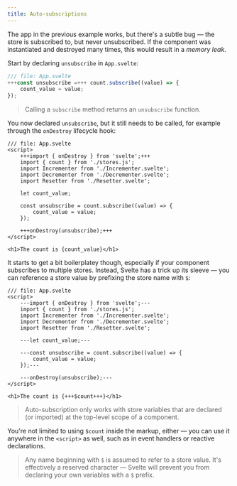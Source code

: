 ```yaml
---
title: Auto-subscriptions
---
```


The app in the previous example works, but there's a subtle bug — the store is subscribed to, but never unsubscribed. If the component was instantiated and destroyed many times, this would result in a _memory leak_.

Start by declaring `unsubscribe` in `App.svelte`:

```js
/// file: App.svelte
+++const unsubscribe =+++ count.subscribe((value) => {
	count_value = value;
});
```

> Calling a `subscribe` method returns an `unsubscribe` function.

You now declared `unsubscribe`, but it still needs to be called, for example through the `onDestroy` lifecycle hook:

```svelte
/// file: App.svelte
<script>
	+++import { onDestroy } from 'svelte';+++
	import { count } from './stores.js';
	import Incrementer from './Incrementer.svelte';
	import Decrementer from './Decrementer.svelte';
	import Resetter from './Resetter.svelte';

	let count_value;

	const unsubscribe = count.subscribe((value) => {
		count_value = value;
	});

	+++onDestroy(unsubscribe);+++
</script>

<h1>The count is {count_value}</h1>
```

It starts to get a bit boilerplatey though, especially if your component subscribes to multiple stores. Instead, Svelte has a trick up its sleeve — you can reference a store value by prefixing the store name with `$`:

```svelte
/// file: App.svelte
<script>
	---import { onDestroy } from 'svelte';---
	import { count } from './stores.js';
	import Incrementer from './Incrementer.svelte';
	import Decrementer from './Decrementer.svelte';
	import Resetter from './Resetter.svelte';

	---let count_value;---

	---const unsubscribe = count.subscribe((value) => {
		count_value = value;
	});---

	---onDestroy(unsubscribe);---
</script>

<h1>The count is {+++$count+++}</h1>
```

> Auto-subscription only works with store variables that are declared (or imported) at the top-level scope of a component.

You're not limited to using `$count` inside the markup, either — you can use it anywhere in the `<script>` as well, such as in event handlers or reactive declarations.

> Any name beginning with `$` is assumed to refer to a store value. It's effectively a reserved character — Svelte will prevent you from declaring your own variables with a `$` prefix.
